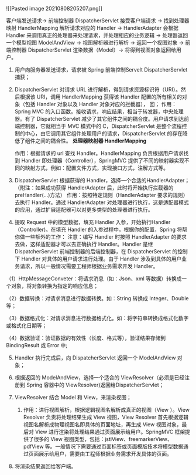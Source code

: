 ![[Pasted image 20210808205207.png]]

客户端发送请求-> 前端控制器 DispatcherServlet 接受客户端请求 -> 找到处理器映射 HandlerMapping 解析请求对应的 Handler -> HandlerAdapter 会根据 Handler 来调用真正的处理器来处理请求，并处理相应的业务逻辑 -> 处理器返回一个模型视图 ModelAndView -> 视图解析器进行解析 -> 返回一个视图对象 -> 前端控制器 DispatcherServlet 渲染数据（Model）-> 将得到视图对象返回给用户。

1.  用户向服务器发送请求，请求被 Spring 前端控制Servelt DispatcherServlet 捕获；
    
	
2.  DispatcherServlet 对请求 URL 进行解析，得到请求资源标识符（URI）。然后根据该 URI，调用 HandlerMapping 获得该 Handler 配置的所有相关的对象（包括 Handler 对象以及 Handler 对象对应的拦截器）， 回；
	作用：Spring MVC 的入口函数。接收请求，响应结果，相当于转发器，中央处理器。有了 DispatcherServlet 减少了其它组件之间的耦合度。用户请求到达前端控制器，它就相当于 MVC 模式中的 C，DispatcherServlet 是整个流程控制的中心，由它调用其它组件处理用户的请求，DispatcherServlet 的存在降低了组件之间的耦合性。
    **处理器映射器 HandlerMapping**

	作用：根据请求的 url 查找 Handler。HandlerMapping 负责根据用户请求找到 Handler 即处理器（Controller），SpringMVC 提供了不同的映射器实现不同的映射方式，例如：配置文件方式，实现接口方式，注解方式等。
1.  DispatcherServlet 根据获得的 Handler，选择一个合适的HandlerAdapter；（附注：如果成功获得 HandlerAdapter 后，此时将开始执行拦截器的 preHandler(…)方法）
    作用：按照特定规则（HandlerAdapter 要求的规则）去执行 Handler。通过 HandlerAdapter 对处理器进行执行，这是适配器模式的应用，通过扩展适配器可以对更多类型的处理器进行执行。
4.  提取 Request 中的模型数据，填充 Handler 入参，开始执行Handler（Controller)。在填充 Handler 的入参过程中，根据你的配置，Spring 将帮你做一些额外的工作：
    注意：编写 Handler 时按照 HandlerAdapter 的要求去做，这样适配器才可以去正确执行 Handler。Handler 是继 DispatcherServlet 前端控制器的后端控制器，在 DispatcherServlet 的控制下 Handler 对具体的用户请求进行处理。由于 Handler 涉及到具体的用户业务请求，所以一般情况需要工程师根据业务需求开发 Handler。

（1）HttpMessageConveter：将请求消息（如：Json、xml 等数据）转换成一个对象，将对象转换为指定的响应信息；

（2）数据转换：对请求消息进行数据转换。如：String 转换成 Integer、Double 等；

（3）数据格式化：对请求消息进行数据格式化。如：将字符串转换成格式化数字或格式化日期等；

（4）数据验证：验证数据的有效性（长度、格式等），验证结果存储到 BindingResult 或 Error 中;

5.  Handler 执行完成后，向 DispatcherServlet 返回一个 ModelAndView 对象；
    
6.  根据返回的 ModelAndView，选择一个适合的 ViewResolver（必须是已经注册到 Spring 容器中的 ViewResolver)返回给DispatcherServlet；
    
7.  ViewResolver 结合 Model 和 View，来渲染视图；
	1.  作用：进行视图解析，根据逻辑视图名解析成真正的视图（View ）。View Resolver 负责将处理结果生成 View 视图，View Resolver 首先根据逻辑视图名解析成物理视图名即具体的页面地址，再生成 View 视图对象，最后对 View 进行渲染将处理结果通过页面展示给用户。SpringMVC 框架提供了很多的 View 视图类型，包括：jstlView、freemarkerView、pdfView 等。一般情况下需要通过页面标签或页面模版技术将模型数据通过页面展示给用户，需要由工程师根据业务需求开发具体的页面。
    
8.  将渲染结果返回给客户端。